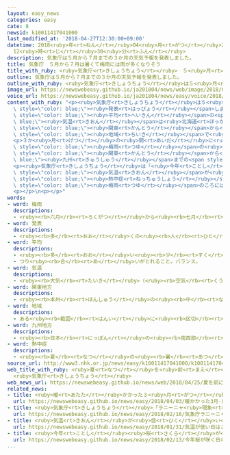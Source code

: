 ```yaml
---
layout: easy_news
categories: easy
cate: 8
newsid: k10011417041000
last_modified_at: '2018-04-27T12:30:00+09:00'
datetime: 2018<ruby>年<rt>ねん</rt></ruby>04<ruby>月<rt>がつ</rt></ruby>27<ruby>日<rt>にち</rt></ruby>
  12<ruby>時<rt>じ</rt></ruby>30<ruby>分<rt>ふん</rt></ruby>
description: 気象庁は５月から７月までの３か月の天気予報を発表しました。
title: 気象庁　５月から７月は暑くて梅雨には雨が多くなりそう
title_with_ruby: <ruby>気象庁<rt>きしょうちょう</rt></ruby>　５<ruby>月<rt>がつ</rt></ruby>から７<ruby>月<rt>がつ</rt></ruby>は<ruby>暑<rt>あつ</rt></ruby>くて<ruby>梅雨<rt>つゆ</rt></ruby>には<ruby>雨<rt>あめ</rt></ruby>が<ruby>多<rt>おお</rt></ruby>くなりそう
outline: 気象庁は５月から７月までの３か月の天気予報を発表しました。
outline_with_ruby: <ruby>気象庁<rt>きしょうちょう</rt></ruby>は５<ruby>月<rt>がつ</rt></ruby>から７<ruby>月<rt>がつ</rt></ruby>までの３か<ruby>月<rt>げつ</rt></ruby>の<ruby>天気予報<rt>てんきよほう</rt></ruby>を<ruby>発表<rt>はっぴょう</rt></ruby>しました。
image_url: https://newswebeasy.github.io/ja201804/news/web/image/2018/04/25/K10011417041_1804251615_1804251615_01_02.jpg
voice_url: https://newswebeasy.github.io/ja201804/news/easy/voice/2018/04/27/k10011417041000.mp4
content_with_ruby: "<p><ruby>気象庁<rt>きしょうちょう</rt></ruby>は５<ruby>月<rt>がつ</rt></ruby>から７<ruby>月<rt>がつ</rt></ruby>までの３か<ruby>月<rt>げつ</rt></ruby>の<ruby>天気予報<rt>てんきよほう</rt></ruby>を<span\
  \ style=\"color: blue;\"><ruby>発表<rt>はっぴょう</rt></ruby></span>しました。</p>\n<p><ruby>来月<rt>らいげつ</rt></ruby>から<ruby>南<rt>みなみ</rt></ruby>の<ruby>暖<rt>あたた</rt></ruby>かい<ruby>空気<rt>くうき</rt></ruby>が<ruby>日本<rt>にっぽん</rt></ruby>に<ruby>入<rt>はい</rt></ruby>りやすくなります。このため、３か<ruby>月<rt>げつ</rt></ruby>の<span\
  \ style=\"color: blue;\"><ruby>平均<rt>へいきん</rt></ruby></span>の<span style=\"color:\
  \ blue;\"><ruby>気温<rt>きおん</rt></ruby></span>は<ruby>北海道<rt>ほっかいどう</rt></ruby>から<ruby>沖縄県<rt>おきなわけん</rt></ruby>までいつもの<ruby>年<rt>とし</rt></ruby>より<ruby>高<rt>たか</rt></ruby>くなりそうです。<ruby>特<rt>とく</rt></ruby>に５<ruby>月<rt>がつ</rt></ruby>と７<ruby>月<rt>がつ</rt></ruby>は、<span\
  \ style=\"color: blue;\"><ruby>関東<rt>かんとう</rt></ruby></span>から<ruby>沖縄県<rt>おきなわけん</rt></ruby>までの<span\
  \ style=\"color: blue;\"><ruby>地域<rt>ちいき</rt></ruby></span>で<ruby>暑<rt>あつ</rt></ruby>くなりそうです。</p>\n\
  <p>３か<ruby>月<rt>げつ</rt></ruby>の<ruby>間<rt>あいだ</rt></ruby>に<ruby>降<rt>ふ</rt></ruby>る<ruby>雨<rt>あめ</rt></ruby>は、いつもの<ruby>年<rt>とし</rt></ruby>と<ruby>大体<rt>だいたい</rt></ruby><ruby>同<rt>おな</rt></ruby>じぐらいだと<ruby>言<rt>い</rt></ruby>っています。しかし<span\
  \ style=\"color: blue;\"><ruby>梅雨<rt>つゆ</rt></ruby></span>の<ruby>季節<rt>きせつ</rt></ruby>の６<ruby>月<rt>がつ</rt></ruby>は、<span\
  \ style=\"color: blue;\"><ruby>関東<rt>かんとう</rt></ruby></span>から<span style=\"color:\
  \ blue;\"><ruby>九州<rt>きゅうしゅう</rt></ruby></span>までの<span style=\"color: blue;\"><ruby>地域<rt>ちいき</rt></ruby></span>で<ruby>雨<rt>あめ</rt></ruby>が<ruby>多<rt>おお</rt></ruby>くなるかもしれません。</p>\n\
  <p><ruby>気象庁<rt>きしょうちょう</rt></ruby>は「<ruby>今年<rt>ことし</rt></ruby>は<ruby>早<rt>はや</rt></ruby>くから<span\
  \ style=\"color: blue;\"><ruby>気温<rt>きおん</rt></ruby></span>が<ruby>高<rt>たか</rt></ruby>くなりそうなので、<span\
  \ style=\"color: blue;\"><ruby>熱中症<rt>ねっちゅうしょう</rt></ruby></span>にならないように<ruby>気<rt>き</rt></ruby>をつけてください。<span\
  \ style=\"color: blue;\"><ruby>梅雨<rt>つゆ</rt></ruby></span>のころには、いつもの<ruby>年<rt>とし</rt></ruby>より<ruby>雨<rt>あめ</rt></ruby>が<ruby>多<rt>おお</rt></ruby>くなる<ruby>心配<rt>しんぱい</rt></ruby>があるため、<ruby>天気予報<rt>てんきよほう</rt></ruby>をよく<ruby>見<rt>み</rt></ruby>てください」と<ruby>言<rt>い</rt></ruby>っています。</p>\n\
  <p></p>\n<p></p>"
words:
- word: 梅雨
  descriptions:
  - <ruby><rb>六月</rb><rt>ろくがつ</rt></ruby>から<ruby><rb>七月</rb><rt>しちがつ</rt></ruby>にかけて<ruby><rb>降</rb><rt>ふ</rt></ruby>り<ruby><rb>続</rb><rt>つづ</rt></ruby>く<ruby><rb>雨</rb><rt>あめ</rt></ruby>。また、その<ruby><rb>季節</rb><rt>きせつ</rt></ruby>。ばいう。
- word: 発表
  descriptions:
  - <ruby><rb>多</rb><rt>おお</rt></ruby>くの<ruby><rb>人</rb><rt>ひと</rt></ruby>に<ruby><rb>広</rb><rt>ひろ</rt></ruby>く<ruby><rb>知</rb><rt>し</rt></ruby>らせること。
- word: 平均
  descriptions:
  - <ruby><rb>多</rb><rt>おお</rt></ruby>い<ruby><rb>少</rb><rt>すく</rt></ruby>ないや<ruby><rb>高</rb><rt>たか</rt></ruby>い<ruby><rb>低</rb><rt>ひく</rt></ruby>いなどがないように、ならすこと。
  - つり<ruby><rb>合</rb><rt>あ</rt></ruby>いがとれること。バランス。
- word: 気温
  descriptions:
  - <ruby><rb>大気</rb><rt>たいき</rt></ruby>（<ruby><rb>空気</rb><rt>くうき</rt></ruby>）の<ruby><rb>温度</rb><rt>おんど</rt></ruby>。
- word: 関東地方
  descriptions:
  - <ruby><rb>本州</rb><rt>ほんしゅう</rt></ruby>の<ruby><rb>中</rb><rt>なか</rt></ruby>ほどにある、<ruby><rb>太平洋側</rb><rt>たいへいようがわ</rt></ruby>の<ruby><rb>地方</rb><rt>ちほう</rt></ruby>。<ruby><rb>東京</rb><rt>とうきょう</rt></ruby>・<ruby><rb>神奈川</rb><rt>かながわ</rt></ruby>・<ruby><rb>埼玉</rb><rt>さいたま</rt></ruby>・<ruby><rb>千葉</rb><rt>ちば</rt></ruby>・<ruby><rb>群馬</rb><rt>ぐんま</rt></ruby>・<ruby><rb>栃木</rb><rt>とちぎ</rt></ruby>・<ruby><rb>茨城</rb><rt>いばらき</rt></ruby>の<ruby><rb>一都六県</rb><rt>いっとろっけん</rt></ruby>がある。
- word: 地域
  descriptions:
  - ある<ruby><rb>範囲</rb><rt>はんい</rt></ruby>に<ruby><rb>区切</rb><rt>くぎ</rt></ruby>られた<ruby><rb>土地</rb><rt>とち</rt></ruby>。
- word: 九州地方
  descriptions:
  - <ruby><rb>日本</rb><rt>にっぽん</rt></ruby>の<ruby><rb>南西部</rb><rt>なんせいぶ</rt></ruby>にある<ruby><rb>地方</rb><rt>ちほう</rt></ruby>。<ruby><rb>福岡</rb><rt>ふくおか</rt></ruby>・<ruby><rb>佐賀</rb><rt>さが</rt></ruby>・<ruby><rb>長崎</rb><rt>ながさき</rt></ruby>・<ruby><rb>熊本</rb><rt>くまもと</rt></ruby>・<ruby><rb>大分</rb><rt>おおいた</rt></ruby>・<ruby><rb>宮崎</rb><rt>みやざき</rt></ruby>・<ruby><rb>鹿児島</rb><rt>かごしま</rt></ruby>・<ruby><rb>沖縄</rb><rt>おきなわ</rt></ruby>の八<ruby><rb>県</rb><rt>けん</rt></ruby>がある。
- word: 熱中症
  descriptions:
  - <ruby><rb>夏</rb><rt>なつ</rt></ruby>の<ruby><rb>暑</rb><rt>あつ</rt></ruby>さなどで、<ruby><rb>熱</rb><rt>ねつ</rt></ruby>が<ruby><rb>体内</rb><rt>たいない</rt></ruby>にたまって<ruby><rb>起</rb><rt>お</rt></ruby>こる<ruby><rb>病気</rb><rt>びょうき</rt></ruby>。ひどい<ruby><rb>頭痛</rb><rt>ずつう</rt></ruby>がしたり、<ruby><rb>気</rb><rt>き</rt></ruby>を<ruby><rb>失</rb><rt>うしな</rt></ruby>ったりする。
source_url: http://www3.nhk.or.jp/news/easy/k10011417041000/k10011417041000.html
web_title_with_ruby: <ruby>夏<rt>なつ</rt></ruby>を<ruby>前<rt>まえ</rt></ruby>に<ruby>全国的<rt>ぜんこくてき</rt></ruby>に<ruby>暑<rt>あつ</rt></ruby>くなり<ruby>梅雨<rt>つゆ</rt></ruby>は<ruby>大雨<rt>おおあめ</rt></ruby>
  <ruby>気象庁<rt>きしょうちょう</rt></ruby>
web_news_url: https://newswebeasy.github.io/news/web/2018/04/25/夏を前に全国的に暑くなり梅雨は大雨-気象庁
related_news:
- title: <ruby>暖<rt>あたた</rt></ruby>かかった３<ruby>月<rt>がつ</rt></ruby>　<ruby>東日本<rt>ひがしにほん</rt></ruby>では<ruby>平均<rt>へいきん</rt></ruby><ruby>気温<rt>きおん</rt></ruby>が<ruby>今<rt>いま</rt></ruby>までで<ruby>最<rt>もっと</rt></ruby>も<ruby>高<rt>たか</rt></ruby>かった
  url: https://newswebeasy.github.io/news/easy/2018/04/03/暖かかった3月-東日本では平均気温が今までで最も高かった
- title: <ruby>気象庁<rt>きしょうちょう</rt></ruby>「ラニーニャ<ruby>現象<rt>げんしょう</rt></ruby>で<ruby>寒<rt>さむ</rt></ruby>くて<ruby>雪<rt>ゆき</rt></ruby>が<ruby>多<rt>おお</rt></ruby>い<ruby>冬<rt>ふゆ</rt></ruby>になった」
  url: https://newswebeasy.github.io/news/easy/2018/02/16/気象庁ラニーニャ現象で寒くて雪が多い冬になった
- title: <ruby>気温<rt>きおん</rt></ruby>が<ruby>低<rt>ひく</rt></ruby>い<ruby>日<rt>ひ</rt></ruby>はこれからも２<ruby>週間<rt>しゅうかん</rt></ruby>ぐらい<ruby>続<rt>つづ</rt></ruby>きそう
  url: https://newswebeasy.github.io/news/easy/2018/01/31/気温が低い日はこれからも2週間ぐらい続きそう
- title: <ruby>今年<rt>ことし</rt></ruby><ruby>桜<rt>さくら</rt></ruby>が<ruby>咲<rt>さ</rt></ruby>く<ruby>日<rt>ひ</rt></ruby>の<ruby>予想<rt>よそう</rt></ruby>　「いつもの<ruby>年<rt>とし</rt></ruby>とほとんど<ruby>同<rt>おな</rt></ruby>じ」
  url: https://newswebeasy.github.io/news/easy/2018/02/13/今年桜が咲く日の予想-いつもの年とほとんど同じ
...
```

